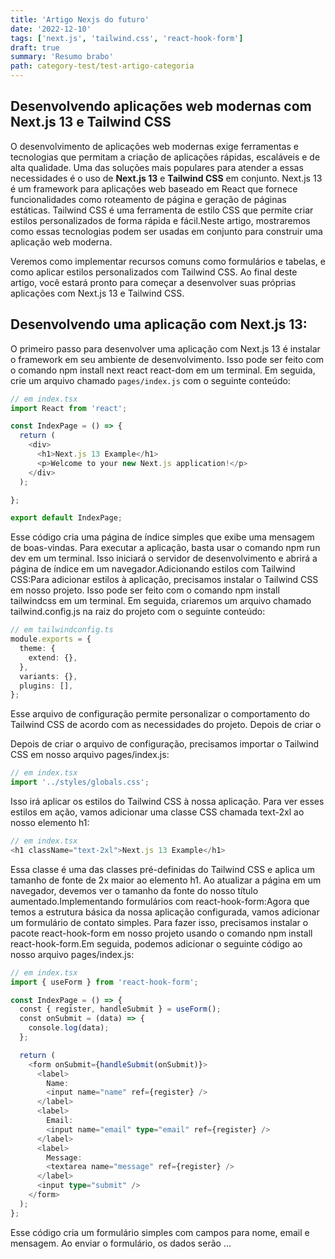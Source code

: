 ```yaml
---
title: 'Artigo Nexjs do futuro'
date: '2022-12-10'
tags: ['next.js', 'tailwind.css', 'react-hook-form']
draft: true
summary: 'Resumo brabo'
path: category-test/test-artigo-categoria
---
```


## Desenvolvendo aplicações web modernas com Next.js 13 e Tailwind CSS


O desenvolvimento de aplicações web modernas exige ferramentas e tecnologias que permitam a criação de aplicações rápidas, escaláveis e de alta qualidade. Uma das soluções mais populares para atender a essas necessidades é o uso de **Next.js 13** e **Tailwind CSS** em conjunto. Next.js 13 é um framework para aplicações web baseado em React que fornece funcionalidades como roteamento de página e geração de páginas estáticas. Tailwind CSS é uma ferramenta de estilo CSS que permite criar estilos personalizados de forma rápida e fácil.Neste artigo, mostraremos como essas tecnologias podem ser usadas em conjunto para construir uma aplicação web moderna.

Veremos como implementar recursos comuns como formulários e tabelas, e como aplicar estilos personalizados com Tailwind CSS. Ao final deste artigo, você estará pronto para começar a desenvolver suas próprias aplicações com Next.js 13 e Tailwind CSS.

## Desenvolvendo uma aplicação com Next.js 13:


O primeiro passo para desenvolver uma aplicação com Next.js 13 é instalar o framework em seu ambiente de desenvolvimento. Isso pode ser feito com o comando npm install next react react-dom em um terminal. Em seguida, crie um arquivo chamado `pages/index.js` com o seguinte conteúdo:
```ts
// em index.tsx
import React from 'react';

const IndexPage = () => {
  return (
    <div>
      <h1>Next.js 13 Example</h1>
      <p>Welcome to your new Next.js application!</p>
    </div>
  );

};

export default IndexPage;
```

Esse código cria uma página de índice simples que exibe uma mensagem de boas-vindas. Para executar a aplicação, basta usar o comando npm run dev em um terminal. Isso iniciará o servidor de desenvolvimento e abrirá a página de índice em um navegador.Adicionando estilos com Tailwind CSS:Para adicionar estilos à aplicação, precisamos instalar o Tailwind CSS em nosso projeto. Isso pode ser feito com o comando npm install tailwindcss em um terminal. Em seguida, criaremos um arquivo chamado tailwind.config.js na raiz do projeto com o seguinte conteúdo:

```ts
// em tailwindconfig.ts
module.exports = {
  theme: {
    extend: {},
  },
  variants: {},
  plugins: [],
};

```

Esse arquivo de configuração permite personalizar o comportamento do Tailwind CSS de acordo com as necessidades do projeto. Depois de criar o

Depois de criar o arquivo de configuração, precisamos importar o Tailwind CSS em nosso arquivo pages/index.js:
```ts
// em index.tsx
import '../styles/globals.css';
```

Isso irá aplicar os estilos do Tailwind CSS à nossa aplicação. Para ver esses estilos em ação, vamos adicionar uma classe CSS chamada text-2xl ao nosso elemento h1:

```ts
// em index.tsx
<h1 className="text-2xl">Next.js 13 Example</h1>
```

Essa classe é uma das classes pré-definidas do Tailwind CSS e aplica um tamanho de fonte de 2x maior ao elemento h1. Ao atualizar a página em um navegador, devemos ver o tamanho da fonte do nosso título aumentado.Implementando formulários com react-hook-form:Agora que temos a estrutura básica da nossa aplicação configurada, vamos adicionar um formulário de contato simples. Para fazer isso, precisamos instalar o pacote react-hook-form em nosso projeto usando o comando npm install react-hook-form.Em seguida, podemos adicionar o seguinte código ao nosso arquivo pages/index.js:
```ts
// em index.tsx
import { useForm } from 'react-hook-form';

const IndexPage = () => {
  const { register, handleSubmit } = useForm();  
  const onSubmit = (data) => {
    console.log(data);
  };  

  return (
    <form onSubmit={handleSubmit(onSubmit)}>
      <label>
        Name:
        <input name="name" ref={register} />
      </label>
      <label>
        Email:
        <input name="email" type="email" ref={register} />
      </label>
      <label>
        Message:
        <textarea name="message" ref={register} />
      </label>
      <input type="submit" />
    </form>
  );
};

```

Esse código cria um formulário simples com campos para nome, email e mensagem. Ao enviar o formulário, os dados serão ...